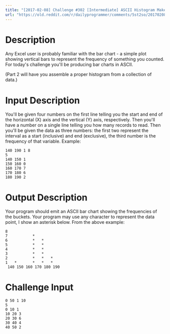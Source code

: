 ```yaml
---
title: "[2017-02-08] Challenge #302 [Intermediate] ASCII Histogram Maker: Part 1 - The Simple Bar Chart"
url: "https://old.reddit.com/r/dailyprogrammer/comments/5st2so/20170208_challenge_302_intermediate_ascii/"
---
```


# Description

Any Excel user is probably familiar with the bar chart - a simple plot showing vertical bars to represent the frequency of something you counted. For today's challenge you'll be producing bar charts in ASCII. 

(Part 2 will have you assemble a proper histogram from a collection of data.)

# Input Description

You'll be given four numbers on the first line telling you the start and end of the horizontal (X) axis and the vertical (Y) axis, respectively. Then you'll have a number on a single line telling you how many records to read. Then you'll be given the data as three numbers: the first two represent the interval as a start (inclusive) and end (exclusive), the third number is the frequency of that variable. Example:

	140 190 1 8 
	5
	140 150 1
	150 160 0 
	160 170 7 
	170 180 6 
	180 190 2 

# Output Description

Your program should emit an ASCII bar chart showing the frequencies of the buckets. Your program may use any character to represent the data point, I show an asterisk below. From the above example:

	8
	7           *
	6           *   *
	5           *   *
	4           *   *
	3           *   *
	2           *   *   *
	1   *       *   *   * 
	 140 150 160 170 180 190

# Challenge Input

	0 50 1 10
	5
	0 10 1
	10 20 3
	20 30 6
	30 40 4
	40 50 2
